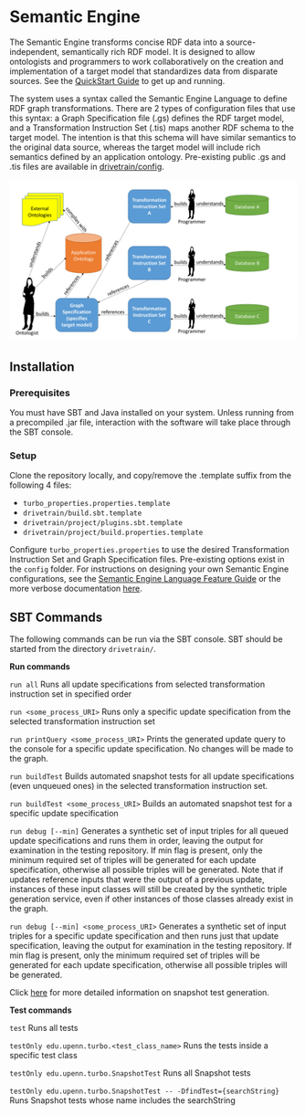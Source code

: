 # Semantic Engine
The Semantic Engine transforms concise RDF data into a source-independent, semantically rich RDF model. It is designed to allow ontologists and programmers to work collaboratively on the creation and implementation of a target model that standardizes data from disparate sources. See the [QuickStart Guide](docs/quickStart.md) to get up and running.

The system uses a syntax called the Semantic Engine Language to define RDF graph transformations. There are 2 types of configuration files that use this syntax: a Graph Specification file (.gs) defines the RDF target model, and a Transformation Instruction Set (.tis) maps another RDF schema to the target model. The intention is that this schema will have similar semantics to the original data source, whereas the target model will include rich semantics defined by an application ontology. Pre-existing public .gs and .tis files are available in [drivetrain/config](drivetrain/config).

![workers](docs/images/workers.JPG)

## Installation

### Prerequisites

You must have SBT and Java installed on your system. Unless running from a precompiled .jar file, interaction with the software will take place through the SBT console.

### Setup

Clone the repository locally, and copy/remove the .template suffix from the following 4 files:
- `turbo_properties.properties.template`
- `drivetrain/build.sbt.template`
- `drivetrain/project/plugins.sbt.template`
- `drivetrain/project/build.properties.template`

Configure `turbo_properties.properties` to use the desired Transformation Instruction Set and Graph Specification files. Pre-existing options exist in the `config` folder. For instructions on designing your own Semantic Engine configurations, see the [Semantic Engine Language Feature Guide](docs/Semantic_Engine_Language_Guide.md) or the more verbose documentation [here](docs/Semantic%20Engine%20Configuration%20Tutorial.docx).

## SBT Commands
The following commands can be run via the SBT console. SBT should be started from the directory `drivetrain/`.

**Run commands**

`run all` Runs all update specifications from selected transformation instruction set in specified order

`run <some_process_URI>` Runs only a specific update specification from the selected transformation instruction set

`run printQuery <some_process_URI>` Prints the generated update query to the console for a specific update specification. No changes will be made to the graph.

`run buildTest` Builds automated snapshot tests for all update specifications (even unqueued ones) in the selected transformation instruction set.

`run buildTest <some_process_URI>` Builds an automated snapshot test for a specific update specification

`run debug [--min]` Generates a synthetic set of input triples for all queued update specifications and runs them in order, leaving the output for examination in the testing repository. If min flag is present, only the minimum required set of triples will be generated for each update specification, otherwise all possible triples will be generated.  Note that if updates reference inputs that were the output of a previous update, instances of these input classes will still be created by the synthetic triple generation service, even if other instances of those classes already exist in the graph.

`run debug [--min] <some_process_URI>` Generates a synthetic set of input triples for a specific update specification and then runs just that update specification, leaving the output for examination in the testing repository. If min flag is present, only the minimum required set of triples will be generated for each update specification, otherwise all possible triples will be generated.

Click [here](docs/snapshotTestDocs.md) for more detailed information on snapshot test generation.

**Test commands**

`test` Runs all tests

`testOnly edu.upenn.turbo.<test_class_name>` Runs the tests inside a specific test class

`testOnly edu.upenn.turbo.SnapshotTest` Runs all Snapshot tests

`testOnly edu.upenn.turbo.SnapshotTest -- -DfindTest={searchString}` Runs Snapshot tests whose name includes the searchString
